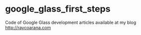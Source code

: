google_glass_first_steps
========================

Code of Google Glass development articles available at my blog http://raycoarana.com
